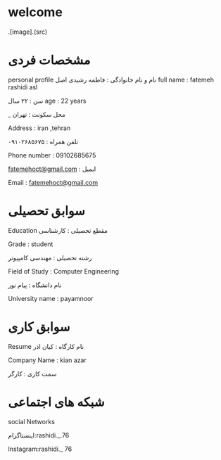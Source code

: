  # welcome
 
 .[image].(src)
 

# مشخصات فردی 
personal profile
نام و نام خانوادگی : فاطمه رشیدی اصل
full name : fatemeh rashidi asl

سن : ۲۲ سال
age : 22 years

_ محل سکونت : تهران

Address : iran ,tehran

تلفن همراه : ۰۹۱۰۲۶۸۵۶۷۵

Phone number : 09102685675

fatemehoct@gmail.com : ایمیل

Email : fatemehoct@gmail.com


# سوابق تحصیلی 
Education
مقطع تحصیلی : کارشناسی

Grade : student

رشته تحصیلی : مهندسی کامپیوتر

Field of Study : Computer Engineering

نام دانشگاه : پیام نور

University name : payamnoor

# سوابق کاری
Resume
نام کارگاه : کیان اذر

Company Name : kian azar

سمت کاری : کارگر 

# شبکه های اجتماعی
social Networks

اینستاگرام:rashidi._.76

Instagram:rashidi._ 76














































